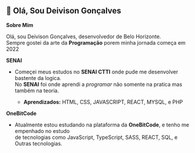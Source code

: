 ## :wave: Olá, Sou Deivison Gonçalves

**Sobre Mim** 
&nbsp;

Olá, sou Deivison Gonçalves, desenvolvedor de Belo Horizonte.  
Sempre gostei da arte da **Programação** porem minha jornada começa em 2022

  **SENAI**
- Começei meus estudos no **SENAI CTTI** onde pude me desenvolver bastente da logica.  
  No **SENAI** foi onde aprendi a *programar* não somente na pratica mas também na teoria.
   
  - **Aprendizados:** HTML, CSS, JAVASCRIPT, REACT, MYSQL, e PHP

**OneBitCode**
- Atualmente estou estudando na plataforma da **OneBitCode**, e tenho me empenhado no estudo  
  de tecnologias como JavaScript, TypeScript, SASS, REACT, SQL, e Outras tecnologias.


   
